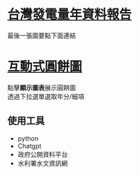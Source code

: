 # [台灣發電量年資料報告](<https://github.com/roy12358/interactive-notebook/blob/main/code_final_working.ipynb>)  
最後一張圖要點下面連結
# [互動式圓餅圖](<https://hub.gesis.mybinder.org/user/roy12358-interactive-notebook-w1x8vlgu/voila/render/index.ipynb?token=i94FtYMeRlaUfLPH99HBFA>)  
點擊**顯示圖表**展示圓餅圖  
透過下拉選單選取年分/細項

## 使用工具
- python
- Chatgpt
- 政府公開資料平台
- 水利署水文資訊網
